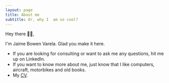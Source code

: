 ```yaml
---
layout: page
title: About me
subtitle: Or, why I  am so cool? 
---
```

Hey there 👋🏻,

I'm Jaime Bowen Varela. Glad you make it here. 

- If you are looking for consulting or want to ask me any questions, hit me up on LinkedIn.
- If you want to know more about me, just know that I like computers, aircraft, motorbikes and old books.
- My [CV](assets/pdf/cv.pdf).

